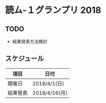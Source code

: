 # 読ム-１グランプリ 2018

## TODO

- 結果発表方法検討


## スケジュール

項目     | 日付
---------|--------------
開催日   | 2018/4/1(日)
結果発表 | 2018/4/16(月)





